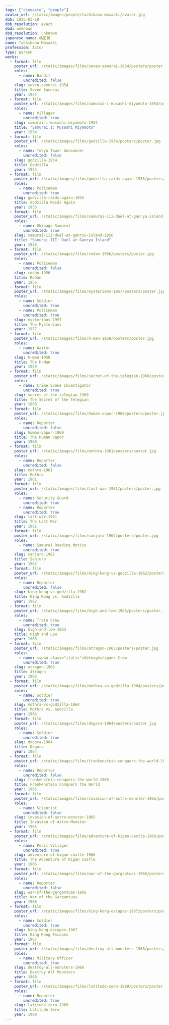 ```yaml
---
tags: ["cineaste", "people"]
avatar_url: /static/images/people/tachibana-masaaki/avatar.jpg
dob: 1925-03-18
dob_resolution: exact
dod: unknown
dod_resolution: unknown
japanese_name: 橘正晃
name: Tachibana Masaaki
profession: Actor
type: person
works:
  - format: film
    poster_url: /static/images/films/seven-samurai-1954/posters/poster.jpg
    roles:
      - name: Bandit
        uncredited: false
    slug: seven-samurai-1954
    title: Seven Samurai
    year: 1954
  - format: film
    poster_url: /static/images/films/samurai-i-musashi-miyamoto-1954/posters/poster.jpg
    roles:
      - name: Villager
        uncredited: true
    slug: samurai-i-musashi-miyamoto-1954
    title: "Samurai I: Musashi Miyamoto"
    year: 1954
  - format: film
    poster_url: /static/images/films/godzilla-1954/posters/poster.jpg
    roles:
      - name: Tokyo Tower Announcer
        uncredited: false
    slug: godzilla-1954
    title: Godzilla
    year: 1954
  - format: film
    poster_url: /static/images/films/godzilla-raids-again-1955/posters/poster.jpg
    roles:
      - name: Policeman
        uncredited: true
    slug: godzilla-raids-again-1955
    title: Godzilla Raids Again
    year: 1955
  - format: film
    poster_url: /static/images/films/samurai-iii-duel-at-ganryu-island-1956/posters/poster.jpg
    roles:
      - name: Okinaga Samurai
        uncredited: true
    slug: samurai-iii-duel-at-ganryu-island-1956
    title: "Samurai III: Duel at Ganryu Island"
    year: 1956
  - format: film
    poster_url: /static/images/films/rodan-1956/posters/poster.jpg
    roles:
      - name: Policeman
        uncredited: false
    slug: rodan-1956
    title: Rodan
    year: 1956
  - format: film
    poster_url: /static/images/films/mysterians-1957/posters/poster.jpg
    roles:
      - name: Soldier
        uncredited: true
      - name: Policeman
        uncredited: true
    slug: mysterians-1957
    title: The Mysterians
    year: 1957
  - format: film
    poster_url: /static/images/films/h-man-1958/posters/poster.jpg
    roles:
      - name: Waiter
        uncredited: true
    slug: h-man-1958
    title: The H-Man
    year: 1959
  - format: film
    poster_url: /static/images/films/secret-of-the-telegian-1960/posters/poster.jpg
    roles:
      - name: Crime Scene Investigator
        uncredited: true
    slug: secret-of-the-telegian-1960
    title: The Secret of the Telegian
    year: 1960
  - format: film
    poster_url: /static/images/films/human-vapor-1960/posters/poster.jpg
    roles:
      - name: Reporter
        uncredited: false
    slug: human-vapor-1960
    title: The Human Vapor
    year: 1960
  - format: film
    poster_url: /static/images/films/mothra-1961/posters/poster.jpg
    roles:
      - name: Reporter
        uncredited: false
    slug: mothra-1961
    title: Mothra
    year: 1961
  - format: film
    poster_url: /static/images/films/last-war-1961/posters/poster.jpg
    roles:
      - name: Security Guard
        uncredited: true
      - name: Reporter
        uncredited: true
    slug: last-war-1961
    title: The Last War
    year: 1961
  - format: film
    poster_url: /static/images/films/sanjuro-1962/posters/poster.jpg
    roles:
      - name: Samurai Reading Notice
        uncredited: true
    slug: sanjuro-1962
    title: Sanjuro
    year: 1962
  - format: film
    poster_url: /static/images/films/king-kong-vs-godzilla-1962/posters/poster.jpg
    roles:
      - name: Reporter
        uncredited: false
    slug: king-kong-vs-godzilla-1962
    title: King Kong vs. Godzilla
    year: 1962
  - format: film
    poster_url: /static/images/films/high-and-low-1963/posters/poster.jpg
    roles:
      - name: Train Crew
        uncredited: true
    slug: high-and-low-1963
    title: High and Low
    year: 1963
  - format: film
    poster_url: /static/images/films/atragon-1963/posters/poster.jpg
    roles:
      - name: <span class="italic">Gôtengô</span> Crew
        uncredited: true
    slug: atragon-1963
    title: Atragon
    year: 1963
  - format: film
    poster_url: /static/images/films/mothra-vs-godzilla-1964/posters/poster.jpg
    roles:
      - name: Soldier
        uncredited: true
    slug: mothra-vs-godzilla-1964
    title: Mothra vs. Godzilla
    year: 1964
  - format: film
    poster_url: /static/images/films/dogora-1964/posters/poster.jpg
    roles:
      - name: Soldier
        uncredited: true
    slug: dogora-1964
    title: Dogora
    year: 1964
  - format: film
    poster_url: /static/images/films/frankenstein-conquers-the-world-1965/posters/poster.jpg
    roles:
      - name: Reporter
        uncredited: false
    slug: frankenstein-conquers-the-world-1965
    title: Frankenstein Conquers the World
    year: 1965
  - format: film
    poster_url: /static/images/films/invasion-of-astro-monster-1965/posters/poster.jpg
    roles:
      - name: Scientist
        uncredited: false
    slug: invasion-of-astro-monster-1965
    title: Invasion of Astro-Monster
    year: 1965
  - format: film
    poster_url: /static/images/films/adventure-of-kigan-castle-1966/posters/poster.jpg
    roles:
      - name: Pesil Villager
        uncredited: true
    slug: adventure-of-kigan-castle-1966
    title: The Adventure of Kigan Castle
    year: 1966
  - format: film
    poster_url: /static/images/films/war-of-the-gargantuas-1966/posters/poster.jpg
    roles:
      - name: Reporter
        uncredited: false
    slug: war-of-the-gargantuas-1966
    title: War of the Gargantuas
    year: 1966
  - format: film
    poster_url: /static/images/films/king-kong-escapes-1967/posters/poster.jpg
    roles:
      - name: Soldier
        uncredited: true
    slug: king-kong-escapes-1967
    title: King Kong Escapes
    year: 1967
  - format: film
    poster_url: /static/images/films/destroy-all-monsters-1968/posters/poster.jpg
    roles:
      - name: Military Officer
        uncredited: true
    slug: destroy-all-monsters-1968
    title: Destroy All Monsters
    year: 1968
  - format: film
    poster_url: /static/images/films/latitude-zero-1969/posters/poster.jpg
    roles:
      - name: Reporter
        uncredited: true
    slug: latitude-zero-1969
    title: Latitude Zero
    year: 1969
---
```

